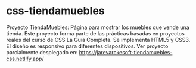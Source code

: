 # css-tiendamuebles
Proyecto TiendaMuebles: Página para mostrar los muebles que vende una tienda. 
Este proyecto forma parte de las prácticas basadas en proyectos reales del curso de CSS La Guía Completa.
Se implementa HTML5 y CSS3. El diseño es responsivo para diferentes dispositivos.
Ver proyecto parcialmente desplegado en: https://jarevarckesoft-tiendamuebles-css.netlify.app/
